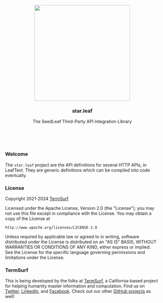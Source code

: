 <br/>
<br/>
<br/>
<br/>
<br/>
<br/>
<br/>

<p align='center'>
  <img src='https://github.com/termsurf/star.leaf/blob/make/view/view.svg?raw=true' height='312'>
</p>

<h3 align='center'>star.leaf</h3>
<p align='center'>
  The SeedLeaf Third-Party API Integration Library
</p>

<br/>
<br/>
<br/>

### Welcome

The `star.leaf` project are the API definitions for several HTTP APIs, in LeafText. They are generic definitions which can be compiled into code eventually.

### License

Copyright 2021-2024 <a href='https://tree.surf'>TermSurf</a>

Licensed under the Apache License, Version 2.0 (the "License");
you may not use this file except in compliance with the License.
You may obtain a copy of the License at

    http://www.apache.org/licenses/LICENSE-2.0

Unless required by applicable law or agreed to in writing, software
distributed under the License is distributed on an "AS IS" BASIS,
WITHOUT WARRANTIES OR CONDITIONS OF ANY KIND, either express or implied.
See the License for the specific language governing permissions and
limitations under the License.

### TermSurf

This is being developed by the folks at [TermSurf](https://term.surf), a California-based project for helping humanity master information and computation. Find us on [Twitter](https://twitter.com/termsurfcode), [LinkedIn](https://www.linkedin.com/company/termsurf), and [Facebook](https://www.facebook.com/termsurf). Check out our other [GitHub projects](https://github.com/termsurf) as well!
